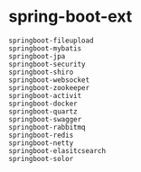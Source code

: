 # spring-boot-ext

	springboot-fileupload
	springboot-mybatis
	springboot-jpa
	springboot-security
	springboot-shiro
	springboot-websocket
	springboot-zookeeper
	springboot-activit
	springboot-docker
	springboot-quartz
	springboot-swagger
	springboot-rabbitmq
	springboot-redis
	springboot-netty
	springboot-elasitcsearch
	springboot-solor